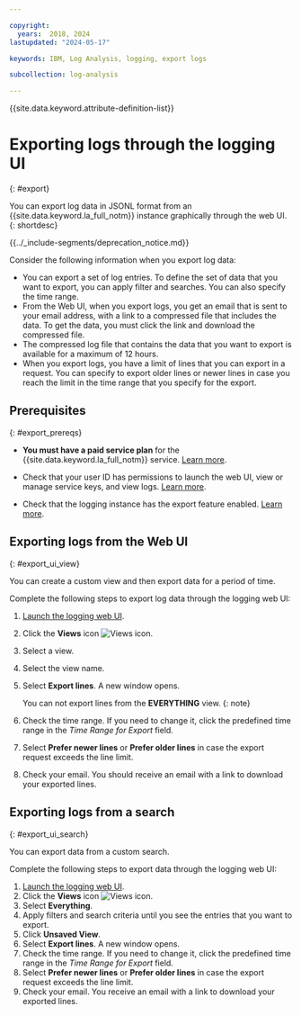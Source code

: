 ```yaml
---

copyright:
  years:  2018, 2024
lastupdated: "2024-05-17"

keywords: IBM, Log Analysis, logging, export logs

subcollection: log-analysis

---
```


{{site.data.keyword.attribute-definition-list}}


# Exporting logs through the logging UI
{: #export}

You can export log data in JSONL format from an {{site.data.keyword.la_full_notm}} instance graphically through the web UI.
{: shortdesc}

<!-- common deprecation notice -->
{{../_include-segments/deprecation_notice.md}}

Consider the following information when you export log data:
* You can export a set of log entries. To define the set of data that you want to export, you can apply filter and searches. You can also specify the time range.
* From the Web UI, when you export logs, you get an email that is sent to your email address, with a link to a compressed file that includes the data. To get the data, you must click the link and download the compressed file.
* The compressed log file that contains the data that you want to export is available for a maximum of 12 hours.
* When you export logs, you have a limit of lines that you can export in a request. You can specify to export older lines or newer lines in case you reach the limit in the time range that you specify for the export.


## Prerequisites
{: #export_prereqs}

* **You must have a paid service plan** for the {{site.data.keyword.la_full_notm}} service. [Learn more](/docs/log-analysis?topic=log-analysis-service_plans).

* Check that your user ID has permissions to launch the web UI, view or manage service keys, and view logs. [Learn more](/docs/log-analysis?topic=log-analysis-view_logs).

* Check that the logging instance has the export feature enabled. [Learn more](/docs/log-analysis?topic=log-analysis-export_config).

## Exporting logs from the Web UI
{: #export_ui_view}

You can create a custom view and then export data for a period of time.

Complete the following steps to export log data through the logging web UI:

1. [Launch the logging web UI](/docs/log-analysis?topic=log-analysis-launch).
2. Click the **Views** icon ![Views icon](../images/views.png "Views icon").
3. Select a view.
4. Select the view name.
5. Select **Export lines**. A new window opens.

    You can not export lines from the **EVERYTHING** view.
    {: note}

6. Check the time range. If you need to change it, click the predefined time range in the *Time Range for Export* field.
7. Select **Prefer newer lines** or **Prefer older lines** in case the export request exceeds the line limit.
8. Check your email. You should receive an email with a link to download your exported lines.


## Exporting logs from a search
{: #export_ui_search}

You can export data from a custom search.

Complete the following steps to export data through the logging web UI:

1. [Launch the logging web UI](/docs/log-analysis?topic=log-analysis-launch).
2. Click the **Views** icon ![Views icon](../images/views.png "Views icon").
3. Select **Everything**.
4. Apply filters and search criteria until you see the entries that you want to export.
5. Click **Unsaved View**.
6. Select **Export lines**. A new window opens.
7. Check the time range. If you need to change it, click the predefined time range in the *Time Range for Export* field.
8. Select **Prefer newer lines** or **Prefer older lines** in case the export request exceeds the line limit.
9. Check your email. You receive an email with a link to download your exported lines.
